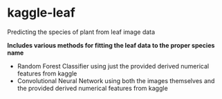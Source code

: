 # kaggle-leaf
Predicting the species of plant from leaf image data

**Includes various methods for fitting the leaf data to the proper species name**
  * Random Forest Classifier using just the provided derived numerical features from kaggle
  * Convolutional Neural Network using both the images themselves and the provided derived numerical features from kaggle
